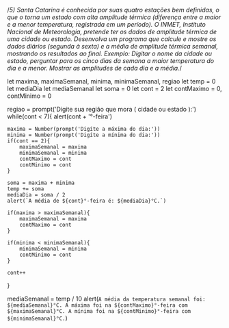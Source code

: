 /*5) Santa Catarina é conhecida por suas quatro estações bem definidas, o que o torna um estado com alta amplitude térmica (diferença entre a maior e a menor temperatura, registrada em um período). O INMET, Instituto Nacional de Meteorologia, pretende ter os dados de amplitude térmica de uma cidade ou estado. Desenvolva um programa que calcule e mostre os dados diários (segunda à sexta) e a média de amplitude térmica semanal, mostrando os resultados ao final. Exemplo: Digitar o nome da cidade ou estado, perguntar para os cinco dias da semana a maior temperatura do dia e a menor. Mostrar as amplitudes de cada dia e a média.*/


let maxima, maximaSemanal, minima, minimaSemanal, regiao
let temp = 0
let mediaDia
let mediaSemanal
let soma = 0
let cont = 2
let contMaximo = 0, contMinimo = 0

regiao = prompt('Digite sua região que mora ( cidade ou estado ):')
while(cont < 7){
    alert(cont + '°-feira')
    
    maxima = Number(prompt('Digíte a máxima do dia:'))
    minima = Number(prompt('Digíte a mínima do dia:'))
    if(cont == 2){
        maximaSemanal = maxima
        minimaSemanal = minima
        contMaximo = cont
        contMinimo = cont
    }
    
    soma = maxima + minima
    temp += soma
    mediaDia = soma / 2
    alert(`A média de ${cont}°-feira é: ${mediaDia}°C.`)
    
    if(maxima > maximaSemanal){
        maximaSemanal = maxima
        contMaximo = cont
    }
    
    if(minima < minimaSemanal){
        minimaSemanal = minima
        contMinimo = cont
    }
    
    cont++
}

mediaSemanal = temp / 10
alert(`A média da temperatura semanal foi: ${mediaSemanal}°C. A máxima foi na ${contMaximo}°-feira com ${maximaSemanal}°C. A mínima foi na ${contMinimo}°-feira com ${minimaSemanal}°C.`)
